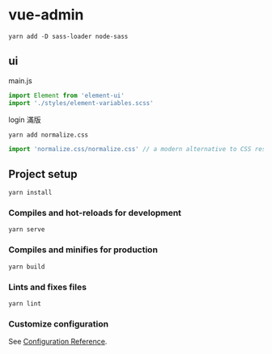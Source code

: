 # vue-admin

`yarn add -D sass-loader node-sass`


## ui

main.js

```js
import Element from 'element-ui'
import './styles/element-variables.scss'
```

login 滿版

`yarn add normalize.css`

```js
import 'normalize.css/normalize.css' // a modern alternative to CSS resets
```

## Project setup
```
yarn install
```

### Compiles and hot-reloads for development
```
yarn serve
```

### Compiles and minifies for production
```
yarn build
```

### Lints and fixes files
```
yarn lint
```

### Customize configuration
See [Configuration Reference](https://cli.vuejs.org/config/).
